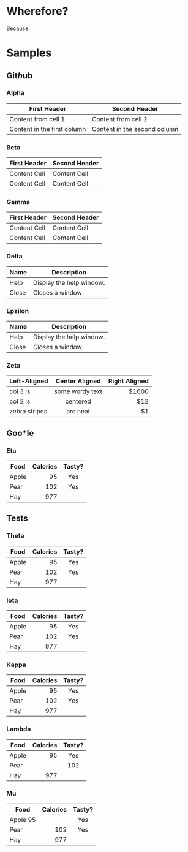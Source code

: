 # Wherefore?

Because.

# Samples

## Git*h*ub

### Alpha

First Header | Second Header
------------ | -------------
Content from cell 1 | Content from cell 2
Content in the first column | Content in the second column

### Beta

First Header  | Second Header
------------- | -------------
Content Cell  | Content Cell
Content Cell  | Content Cell

### Gamma

| First Header  | Second Header |
| ------------- | ------------- |
| Content Cell  | Content Cell  |
| Content Cell  | Content Cell  |

### Delta

| Name | Description          |
| ------------- | ----------- |
| Help      | Display the help window.|
| Close     | Closes a window     |


### Epsilon

| Name | Description          |
| ------------- | ----------- |
| Help      | ~~Display the~~ help window.|
| Close     | _Closes_ a window     |

### Zeta

| Left-Aligned  | Center Aligned  | Right Aligned |
| :------------ |:---------------:| -----:|
| col 3 is      | some wordy text | $1600 |
| col 2 is      | centered        |   $12 |
| zebra stripes | are neat        |    $1 |

## Goo*le

### Eta

| Food  | Calories | Tasty? |
|-------|---------:|:------:|
| Apple |    95    | Yes    |
| Pear  |   102    | Yes    |
| Hay   |   977    |        |

## Tests

### Theta

 Food  | Calories | Tasty? |
-------|---------:|:------:|
 Apple |    95    | Yes    |
 Pear  |   102    | Yes    |
 Hay   |   977    |        |

### Iota

| Food  | Calories | Tasty?
|-------|---------:|:------:
| Apple |    95    | Yes
| Pear  |   102    | Yes
| Hay   |   977    |

### Kappa

| Food  | Calories | Tasty? |
|-------|---------:|:------:|
| Apple |    95    | Yes    |
| Pear  |   102    | Yes    |
| Hay   |   977    ||

### Lambda

| Food  | Calories | Tasty? |
|-------|---------:|:------:|
| Apple |    95    | Yes    |
| Pear  ||  102             |
| Hay   |   977    |        |

### Mu

 Food  | Calories | Tasty? |
-------|---------:|:------:|
 Apple      95   || Yes    |
 Pear  |   102    | Yes    |
 Hay   |   977    |        |
